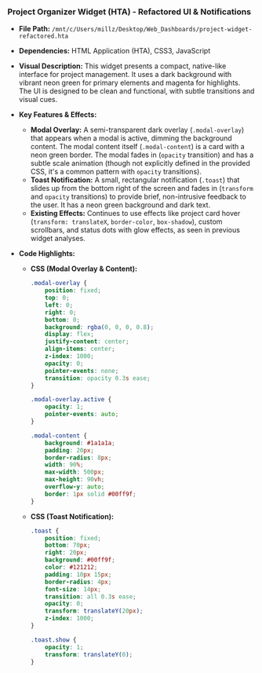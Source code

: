 
### Project Organizer Widget (HTA) - Refactored UI & Notifications

*   **File Path:** `/mnt/c/Users/millz/Desktop/Web_Dashboards/project-widget-refactored.hta`
*   **Dependencies:** HTML Application (HTA), CSS3, JavaScript
*   **Visual Description:** This widget presents a compact, native-like interface for project management. It uses a dark background with vibrant neon green for primary elements and magenta for highlights. The UI is designed to be clean and functional, with subtle transitions and visual cues.
*   **Key Features & Effects:**
    *   **Modal Overlay:** A semi-transparent dark overlay (`.modal-overlay`) that appears when a modal is active, dimming the background content. The modal content itself (`.modal-content`) is a card with a neon green border. The modal fades in (`opacity` transition) and has a subtle scale animation (though not explicitly defined in the provided CSS, it's a common pattern with `opacity` transitions).
    *   **Toast Notification:** A small, rectangular notification (`.toast`) that slides up from the bottom right of the screen and fades in (`transform` and `opacity` transitions) to provide brief, non-intrusive feedback to the user. It has a neon green background and dark text.
    *   **Existing Effects:** Continues to use effects like project card hover (`transform: translateX`, `border-color`, `box-shadow`), custom scrollbars, and status dots with glow effects, as seen in previous widget analyses.
*   **Code Highlights:**

    *   **CSS (Modal Overlay & Content):**
        ```css
        .modal-overlay {
            position: fixed;
            top: 0;
            left: 0;
            right: 0;
            bottom: 0;
            background: rgba(0, 0, 0, 0.8);
            display: flex;
            justify-content: center;
            align-items: center;
            z-index: 1000;
            opacity: 0;
            pointer-events: none;
            transition: opacity 0.3s ease;
        }

        .modal-overlay.active {
            opacity: 1;
            pointer-events: auto;
        }

        .modal-content {
            background: #1a1a1a;
            padding: 20px;
            border-radius: 8px;
            width: 90%;
            max-width: 500px;
            max-height: 90vh;
            overflow-y: auto;
            border: 1px solid #00ff9f;
        }
        ```

    *   **CSS (Toast Notification):**
        ```css
        .toast {
            position: fixed;
            bottom: 70px;
            right: 20px;
            background: #00ff9f;
            color: #121212;
            padding: 10px 15px;
            border-radius: 4px;
            font-size: 14px;
            transition: all 0.3s ease;
            opacity: 0;
            transform: translateY(20px);
            z-index: 1000;
        }

        .toast.show {
            opacity: 1;
            transform: translateY(0);
        }
        ```
